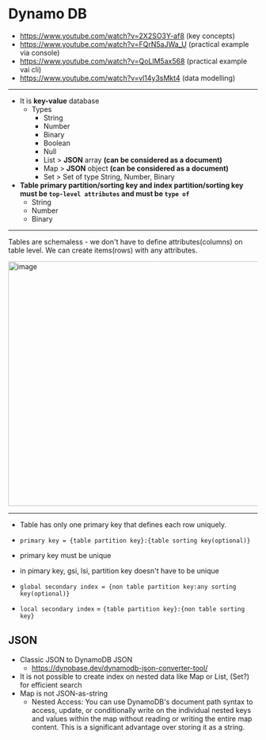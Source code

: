 # Dynamo DB

- https://www.youtube.com/watch?v=2X2SO3Y-af8 (key concepts)
- https://www.youtube.com/watch?v=FQrN5aJWa_U (practical example via console)
- https://www.youtube.com/watch?v=QoLlM5ax568 (practical example vai cli)
- https://www.youtube.com/watch?v=vl14y3sMkt4 (data modelling)

---

- It is **key-value** database
  - Types
    - String
    - Number
    - Binary
    - Boolean
    - Null
    - List > **JSON** array **(can be considered as a document)**
    - Map > **JSON** object **(can be considered as a document)**
    - Set > Set of type String, Number, Binary
- **Table primary partition/sorting key and index partition/sorting key must be `top-level attributes` and must be `type of`**
  - String
  - Number
  - Binary
 
---

Tables are schemaless - we don't have to define attributes(columns) on table level. We can create items(rows) with any attributes.

<img width="751" height="493" alt="image" src="https://github.com/user-attachments/assets/8242e991-06f0-4125-a400-a4ccf4d539fe" />

---

- Table has only one primary key that defines each row uniquely.
- `primary key = {table partition key}:{table sorting key(optional)}`
- primary key must be unique
- in pimary key, gsi, lsi, partition key doesn't have to be unique

- `global secondary index = {non table partition key:any sorting key(optional)}`
- `local secondary index` = `{table partition key}:{non table sorting key}`

## JSON

- Classic JSON to DynamoDB JSON
  - https://dynobase.dev/dynamodb-json-converter-tool/
- It is not possible to create index on nested data like Map or List, (Set?) for efficient search
- Map is not JSON-as-string
  - Nested Access: You can use DynamoDB's document path syntax to access, update, or conditionally write on the individual nested keys and values within the map without reading or writing the entire map content. This is a significant advantage over storing it as a string.
